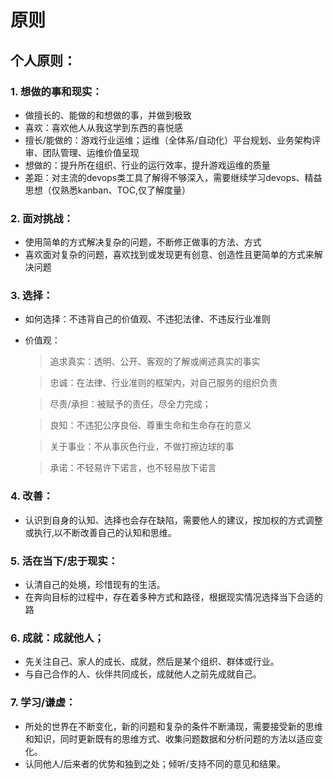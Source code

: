 # 原则

## 个人原则：

### 1. 想做的事和现实：
  - 做擅长的、能做的和想做的事，并做到极致
  - 喜欢：喜欢他人从我这学到东西的喜悦感
  - 擅长/能做的：游戏行业运维；运维（全体系/自动化）平台规划、业务架构评审、团队管理、运维价值呈现
  - 想做的：提升所在组织、行业的运行效率，提升游戏运维的质量
  - 差距：对主流的devops类工具了解得不够深入，需要继续学习devops、精益思想（仅熟悉kanban、TOC,仅了解度量）

### 2. 面对挑战：
  - 使用简单的方式解决复杂的问题，不断修正做事的方法、方式
  - 喜欢面对复杂的问题，喜欢找到或发现更有创意、创造性且更简单的方式来解决问题

### 3. 选择：
  - 如何选择：不违背自己的价值观、不违犯法律、不违反行业准则
  - 价值观：

    >追求真实：透明、公开、客观的了解或阐述真实的事实

	>忠诚：在法律、行业准则的框架内，对自己服务的组织负责

	>尽责/承担：被赋予的责任，尽全力完成；

	>良知：不违犯公序良俗、尊重生命和生命存在的意义

	>关于事业：不从事灰色行业，不做打擦边球的事

	>承诺：不轻易许下诺言，也不轻易放下诺言


### 4. 改善：
  - 认识到自身的认知、选择也会存在缺陷，需要他人的建议，按加权的方式调整或执行,以不断改善自己的认知和思维。

### 5. 活在当下/忠于现实：
  - 认清自己的处境，珍惜现有的生活。
  - 在奔向目标的过程中，存在着多种方式和路径，根据现实情况选择当下合适的路

### 6. 成就：成就他人；
  - 先关注自己、家人的成长、成就，然后是某个组织、群体或行业。
  - 与自己合作的人、伙伴共同成长，成就他人之前先成就自己。

### 7. 学习/谦虚：
  - 所处的世界在不断变化，新的问题和复杂的条件不断涌现，需要接受新的思维和知识，同时更新既有的思维方式、收集问题数据和分析问题的方法以适应变化。
  - 认同他人/后来者的优势和独到之处；倾听/支持不同的意见和结果。
